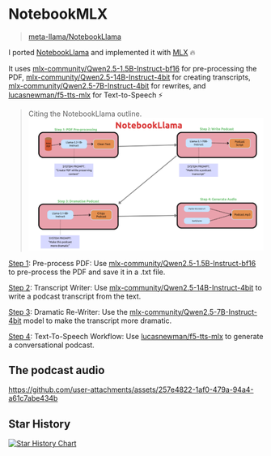 # NotebookMLX

> [meta-llama/NotebookLlama](https://github.com/meta-llama/llama-recipes/tree/main/recipes/quickstart/NotebookLlama)

I ported [NotebookLlama](https://github.com/meta-llama/llama-recipes/tree/main/recipes/quickstart/NotebookLlama) and
implemented it with [MLX](https://github.com/ml-explore/mlx) 🔥

It uses [mlx-community/Qwen2.5-1.5B-Instruct-bf16](https://huggingface.co/mlx-community/Qwen2.5-1.5B-Instruct-4bit) for
pre-processing the
PDF, [mlx-community/Qwen2.5-14B-Instruct-4bit](https://huggingface.co/mlx-community/Qwen2.5-14B-Instruct-4bit) for
creating
transcripts, [mlx-community/Qwen2.5-7B-Instruct-4bit](https://huggingface.co/mlx-community/Qwen2.5-7B-Instruct-4bit) for
rewrites, and [lucasnewman/f5-tts-mlx](https://huggingface.co/lucasnewman/f5-tts-mlx) for Text-to-Speech ⚡

> Citing the NotebookLlama outline.
> ![Outline.jpg](resources/Outline.jpg)


[Step 1](Step-1-PDF-Pre-Processing-Logic.ipynb): Pre-process PDF:
Use [mlx-community/Qwen2.5-1.5B-Instruct-bf16](https://huggingface.co/mlx-community/Qwen2.5-1.5B-Instruct-4bit) to
pre-process the PDF and save it in a .txt file.

[Step 2](Step-2-Transcript-Writer.ipynb): Transcript Writer:
Use [mlx-community/Qwen2.5-14B-Instruct-4bit](https://huggingface.co/mlx-community/Qwen2.5-14B-Instruct-4bit) to write a
podcast transcript from the text.

[Step 3](Step-3-Re-Writer.ipynb): Dramatic Re-Writer: Use
the [mlx-community/Qwen2.5-7B-Instruct-4bit](https://huggingface.co/mlx-community/Qwen2.5-7B-Instruct-4bit) model to
make the transcript more dramatic.

[Step 4](Step-4-TTS-Workflow.ipynb): Text-To-Speech Workflow:
Use [lucasnewman/f5-tts-mlx](https://huggingface.co/lucasnewman/f5-tts-mlx) to generate
a conversational podcast.

## The podcast audio

https://github.com/user-attachments/assets/257e4822-1af0-479a-94a4-a61c7abe434b

## Star History

<a href="https://star-history.com/#maiqingqiang/NotebookMLX&Date">
 <picture>
   <source media="(prefers-color-scheme: dark)" srcset="https://api.star-history.com/svg?repos=maiqingqiang/NotebookMLX&type=Date&theme=dark" />
   <source media="(prefers-color-scheme: light)" srcset="https://api.star-history.com/svg?repos=maiqingqiang/NotebookMLX&type=Date" />
   <img alt="Star History Chart" src="https://api.star-history.com/svg?repos=maiqingqiang/NotebookMLX&type=Date" />
 </picture>
</a>